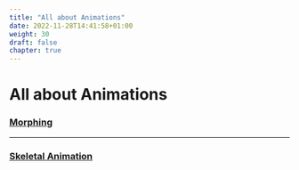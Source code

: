```yaml
---
title: "All about Animations"
date: 2022-11-28T14:41:58+01:00
weight: 30
draft: false
chapter: true
---
```


# All about Animations

### [Morphing](/graphics_lectures/animations/morphing/)

----

### [Skeletal Animation](/graphics_lectures/animations/skeletal_animation/)